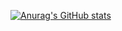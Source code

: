 [![Anurag's GitHub stats](https://github-readme-stats.vercel.app/api?username=MasaGon)](https://github.com/anuraghazra/github-readme-stats)

<!--
**MasaGon/MasaGon** is a ✨ _special_ ✨ repository because its `README.md` (this file) appears on your GitHub profile.

Here are some ideas to get you started:

- 🔭 I’m currently working on ...
- 🌱 I’m currently learning ...
- 👯 I’m looking to collaborate on ...
- 🤔 I’m looking for help with ...
- 💬 Ask me about ...
- 📫 How to reach me: ...
- 😄 Pronouns: ...
- ⚡ Fun fact: ...
-->
